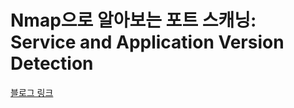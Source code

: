 # Nmap으로 알아보는 포트 스캐닝: Service and Application Version Detection

[블로그 링크](https://medium.com/@eeunjo/nmap%EC%9C%BC%EB%A1%9C-%EC%95%8C%EC%95%84%EB%B3%B4%EB%8A%94-%ED%8F%AC%ED%8A%B8-%EC%8A%A4%EC%BA%90%EB%8B%9D-a595ca058f9e)
